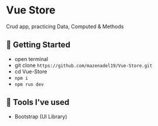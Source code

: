 # Vue Store

Crud app, practicing Data, Computed & Methods

## 🚀 Getting Started

- open terminal
- git clone `https://github.com/mazenadel19/Vue-Store.git`
- cd Vue-Store
- `npm i`
- `npm run dev`

## 🧰 Tools I've used

- Bootstrap (UI Library)
